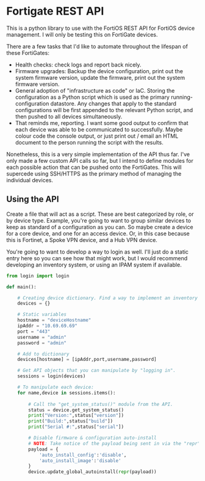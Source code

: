 # Fortigate REST API
This is a python library to use with the FortiOS REST API for FortiOS device management. I will only be testing this on FortiGate devices. 

There are a few tasks that I'd like to automate throughout the lifespan of these FortiGates:  
- Health checks: check logs and report back nicely. 
- Firmware upgrades: Backup the device configuration, print out the system firmware version, update the firmware, print out the system firmware version.
- General adoption of "infrastructure as code" or IaC. Storing the configuration as a Python script which is used as the primary running-configuration datastore. Any changes that apply to the standard configurations will be first appended to the relevant Python script, and then pushed to all devices simultaneously.
- That reminds me, reporting. I want some good output to confirm that each device was able to be communicated to successfully. Maybe colour code the console output, or just print out / email an HTML document to the person running the script with the results.

Nonetheless, this is a very simple implementation of the API thus far. I've only made a few custom API calls so far, but I intend to define modules for each possible action that can be pushed onto the FortiGates. This will supercede using SSH/HTTPS as the primary method of managing the individual devices.

## Using the API
Create a file that will act as a script. These are best categorized by role, or by device type. Example, you're going to want to group similar devices to keep as standard of a configuration as you can. So maybe create a device for a core device, and one for an access device. Or, in this case because this is Fortinet, a Spoke VPN device, and a Hub VPN device.

You're going to want to develop a way to login as well. I'll just do a static entry here so you can see how that might work, but I would recommend developing an inventory system, or using an IPAM system if available.

```py
from login import login

def main():

    # Creating device dictionary. Find a way to implement an inventory here.
    devices = {}

    # Static variables
    hostname = "deviceHostname"
    ipAddr = "10.69.69.69"
    port = "443"
    username = "admin"
    password = "admin"

    # Add to dictionary
    devices[hostname] = [ipAddr,port,username,password]

    # Get API objects that you can manipulate by "logging in".
    sessions = login(devices)

    # To manipulate each device:
    for name,device in sessions.items():
        
        # Call the "get_system_status()" module from the API.
        status = device.get_system_status()
        print("Version:",status["version"])
        print("Build:",status["build"])
        print("Serial #:",status["serial"])

        # Disable firmware & configuration auto-install
        # NOTE: Take notice of the payload being sent in via the "repr" method. This is critical.
        payload = {
            'auto_install_config':'disable',
            'auto_install_image':'disable'
        }
        device.update_global_autoinstall(repr(payload))
```